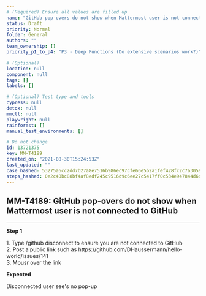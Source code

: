 ```yaml
---
# (Required) Ensure all values are filled up
name: "GitHub pop-overs do not show when Mattermost user is not connected to GitHub"
status: Draft
priority: Normal
folder: General
authors: ""
team_ownership: []
priority_p1_to_p4: "P3 - Deep Functions (Do extensive scenarios work?)"

# (Optional)
location: null
component: null
tags: []
labels: []

# (Optional) Test type and tools
cypress: null
detox: null
mmctl: null
playwright: null
rainforest: []
manual_test_environments: []

# Do not change
id: 13721375
key: MM-T4189
created_on: "2021-08-30T15:24:53Z"
last_updated: ""
case_hashed: 53275a6cc2dd7b27a8e7516b986ec97cfe66e5b2a1fef428fc2c7a30592b16f55057a54318a5d74eaf4e17426d8d43a3
steps_hashed: 0e2c40bc88bf4af8edf245c9516d9c6ee27c5417ff0c534e947844d6d8b5b7387d0efd483029135d6c1e42c5b29081a6
---
```


<!-- (Auto-generated) Based on frontmatter's "key" and "name" -->

## MM-T4189: GitHub pop-overs do not show when Mattermost user is not connected to GitHub

---

**Step 1**

1\. Type /github disconnect to ensure you are not connected to GitHub\
2\. Post a public link such as https\://github.com/DHaussermann/hello-world/issues/141\
3\. Mousr over the link

**Expected**

Disconnected user see's no pop-up
